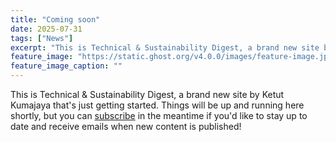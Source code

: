 ```yaml
---
title: "Coming soon"
date: 2025-07-31
tags: ["News"]
excerpt: "This is Technical & Sustainability Digest, a brand new site by Ketut Kumajaya that's just getting started. Things will be up and running here shortly, but you can subscribe in the meantime if you'd like to stay up to date and receive emails when new content is published!"
feature_image: "https://static.ghost.org/v4.0.0/images/feature-image.jpg"
feature_image_caption: ""
---
```


<p>This is Technical &amp; Sustainability Digest, a brand new site by Ketut Kumajaya that's just getting started. Things will be up and running here shortly, but you can <a href="#/portal/">subscribe</a> in the meantime if you'd like to stay up to date and receive emails when new content is published!</p>
